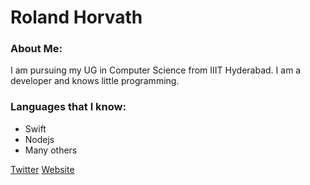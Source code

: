 # Roland Horvath

### About Me:
 
I am pursuing my UG in Computer Science from IIIT Hyderabad. I am a developer and knows little programming.

### Languages that I know:
- Swift
- Nodejs
- Many others

[Twitter](https://twitter.com/hroland_/)
[Website](https://rolandhorvath.hu)
